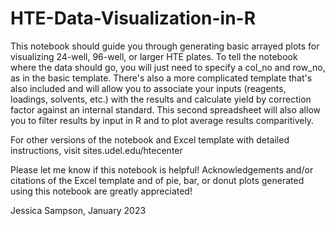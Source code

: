# HTE-Data-Visualization-in-R
 
This notebook should guide you through generating basic arrayed plots for visualizing 24-well, 96-well, or larger HTE plates. To tell the notebook where the data should go, you will just need to specify a col_no and row_no, as in the basic template. There's also a more complicated template that's also included and will allow you to associate your inputs (reagents, loadings, solvents, etc.) with the results and calculate yield by correction factor against an internal standard. This second spreadsheet will also allow you to filter results by input in R and to plot average results comparitively. 

For other versions of the notebook and Excel template with detailed instructions, visit sites.udel.edu/htecenter

Please let me know if this notebook is helpful! Acknowledgements and/or citations of the Excel template and of pie, bar, or donut plots generated using this notebook are greatly appreciated!

Jessica Sampson, January 2023